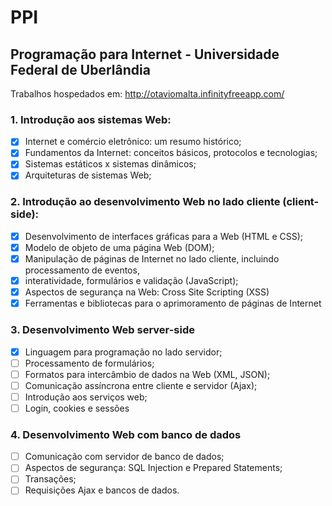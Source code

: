 # PPI
## Programação para Internet - Universidade Federal de Uberlândia<br>
Trabalhos hospedados em: http://otaviomalta.infinityfreeapp.com/

### 1. Introdução aos sistemas Web:<br>
- [x] Internet e comércio eletrônico: um resumo histórico;<br>
- [x] Fundamentos da Internet: conceitos básicos, protocolos e tecnologias;<br>
- [x] Sistemas estáticos x sistemas dinâmicos;<br>
- [x] Arquiteturas de sistemas Web;<br>
### 2. Introdução ao desenvolvimento Web no lado cliente (client-side):<br>
- [x] Desenvolvimento de interfaces gráficas para a Web (HTML e CSS);<br>
- [x] Modelo de objeto de uma página Web (DOM);<br>
- [x] Manipulação de páginas de Internet no lado cliente, incluindo processamento de eventos,<br>
- [x] interatividade, formulários e validação (JavaScript);<br>
- [x] Aspectos de segurança na Web: Cross Site Scripting (XSS)<br>
- [x] Ferramentas e bibliotecas para o aprimoramento de páginas de Internet<br>
### 3. Desenvolvimento Web server-side<br>
- [x] Linguagem para programação no lado servidor;<br>
- [ ] Processamento de formulários;<br>
- [ ] Formatos para intercâmbio de dados na Web (XML, JSON);<br>
- [ ] Comunicação assíncrona entre cliente e servidor (Ajax);<br>
- [ ] Introdução aos serviços web;<br>
- [ ] Login, cookies e sessões<br>
### 4. Desenvolvimento Web com banco de dados<br>
- [ ] Comunicação com servidor de banco de dados;<br>
- [ ] Aspectos de segurança: SQL Injection e Prepared Statements;<br>
- [ ] Transações;<br>
- [ ] Requisições Ajax e bancos de dados.<br>
